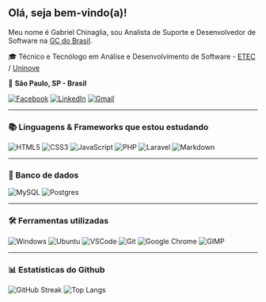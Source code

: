## Olá, seja bem-vindo(a)!

Meu nome é Gabriel Chinaglia, sou Analista de Suporte e Desenvolvedor de Software na [GC do Brasil](https://www.grupogcdobrasil.com.br/).

🎓 Técnico e Tecnólogo em Análise e Desenvolvimento de Software - [ETEC](http://eteccamargoaranha.com.br/) / [Uninove](https://www.uninove.br/)

📍 **São Paulo, SP - Brasil**

[![Facebook](https://img.shields.io/badge/Facebook-%231877F2.svg?style=flat&logo=Facebook&logoColor=white)](https://www.facebook.com/gabrielchinagliabucci)
[![LinkedIn](https://img.shields.io/badge/linkedin-%230077B5.svg?style=flat&logo=linkedin&logoColor=white)](https://br.linkedin.com/in/gabriel-chinaglia-bucci)
[![Gmail](https://img.shields.io/badge/Gmail-D14836?style=flat&logo=gmail&logoColor=white)](mailto:gabrielchinagliabucci@gmail.com)
___

### 📚 Linguagens & Frameworks que estou estudando

![HTML5](https://img.shields.io/badge/html5-%23E34F26.svg?style=flat&logo=html5&logoColor=white) ![CSS3](https://img.shields.io/badge/css3-%231572B6.svg?style=flat&logo=css3&logoColor=white) ![JavaScript](https://img.shields.io/badge/javascript-%23323330.svg?flat&logo=javascript&logoColor=%23F7DF1E) ![PHP](https://img.shields.io/badge/php-%23777BB4.svg?style=flat&logo=php&logoColor=white) ![Laravel](https://img.shields.io/badge/Laravel-FF2D20?style=flat&logo=laravel&logoColor=white) ![Markdown](https://img.shields.io/badge/Markdown-000000?style=flat&logo=markdown&logoColor=white) 
___

### 💾 Banco de dados

![MySQL](https://img.shields.io/badge/mysql-%2300f.svg?style=flat&logo=mysql&logoColor=white)
![Postgres](https://img.shields.io/badge/postgres-%23316192.svg?style=flat&logo=postgresql&logoColor=white)
___

### 🛠 Ferramentas utilizadas

![Windows](https://img.shields.io/badge/Windows-0078D6?style=flat&logo=windows&logoColor=white) ![Ubuntu](https://img.shields.io/badge/Ubuntu-E95420?style=flat&logo=ubuntu&logoColor=white) ![VSCode](https://img.shields.io/badge/Visual_Studio_Code-0078D4?style=flat&logo=visual%20studio%20code&logoColor=white) ![Git](https://img.shields.io/badge/GIT-E44C30?style=flat&logo=git&logoColor=white) ![Google Chrome](https://img.shields.io/badge/Google_chrome-4285F4?style=flat&logo=Google-chrome&logoColor=white) ![GIMP](https://img.shields.io/badge/gimp-5C5543?style=flat&logo=gimp&logoColor=white)

___

### 📊 Estatísticas do Github

![GitHub Streak](http://github-readme-streak-stats.herokuapp.com?user=gabrielchinaglia&date_format=M%20j%5B%2C%20Y%5D) 
![Top Langs](https://github-readme-stats.vercel.app/api/top-langs/?username=gabrielchinaglia&layout=compact)
